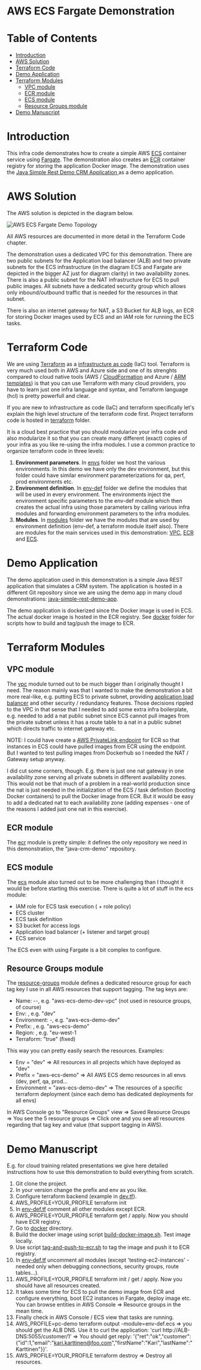 # AWS ECS Fargate Demonstration  <!-- omit in toc -->


# Table of Contents  <!-- omit in toc -->
- [Introduction](#introduction)
- [AWS Solution](#aws-solution)
- [Terraform Code](#terraform-code)
- [Demo Application](#demo-application)
- [Terraform Modules](#terraform-modules)
  - [VPC module](#vpc-module)
  - [ECR module](#ecr-module)
  - [ECS module](#ecs-module)
  - [Resource Groups module](#resource-groups-module)
- [Demo Manuscript](#demo-manuscript)



# Introduction

This infra code demonstrates how to create a simple AWS [ECS](https://aws.amazon.com/ecs/) container service using [Fargate](https://aws.amazon.com/fargate/). The demonstration also creates an [ECR](https://aws.amazon.com/ecr/) container registry for storing the application Docker image. The demonstration uses the [Java Simple Rest Demo CRM Application ](https://github.com/tieto-pc/java-simple-rest-demo-app) as a demo application.

# AWS Solution

The AWS solution is depicted in the diagram below.

![AWS ECS Fargate Demo Topology](docs/aws-ecs-fargate-demo-diagram.png?raw=true "AWS ECS Fargate Demo Topology")

All AWS resources are documented in more detail in the Terraform Code chapter.

The demonstration uses a dedicated VPC for this demonstration. There are two public subnets for the Application load balancer (ALB) and two private subnets for the ECS infrastructure (in the diagram ECS and Fargate are depicted in the bigger AZ just for diagram clarity) in two availability zones. There is also a public subnet for the NAT infrastructure for ECS to pull public images. All subnets have a dedicated security group which allows only inbound/outbound traffic that is needed for the resources in that subnet. 

There is also an internet gateway for NAT, a S3 Bucket for ALB logs, an ECR for storing Docker images used by ECS and an IAM role for running the ECS tasks.



# Terraform Code

We are using [Terraform](https://www.terraform.io/) as a [infrastructure as code](https://en.wikipedia.org/wiki/Infrastructure_as_code) (IaC) tool. Terraform is very much used both in AWS and Azure side and one of its strenghts compared to cloud native tools (AWS / [CloudFormation](https://aws.amazon.com/cloudformation) and Azure / [ARM templates](https://docs.microsoft.com/en-us/azure/azure-resource-manager/resource-group-authoring-templates)) is that you can use Terraform with many cloud providers, you have to learn just one infra language and syntax, and Terraform language (hcl) is pretty powerfull and clear.

If you are new to infrastructure as code (IaC) and terraform specifically let's explain the high level structure of the terraform code first. Project terraform code is hosted in [terraform](https://github.com/tieto-pc/aws-small-demos/tree/master/aws-ecs-simple/terraform) folder.

It is a cloud best practice that you should modularize your infra code and also modularize it so that you can create many different (exact) copies of your infra as you like re-using the infra modules. I use a common practice to organize terraform code in three levels:

1. **Environment parameters**. In [envs](https://github.com/tieto-pc/aws-small-demos/tree/master/aws-ecs-simple/terraform/envs) folder we host the various environments. In this demo we have only the dev environment, but this folder could have similar environment parameterizations for qa, perf, prod environments etc. 
2. **Environment definition**. In [env-def](https://github.com/tieto-pc/aws-small-demos/tree/master/aws-ecs-simple/terraform/modules/env-def) folder we define the modules that will be used in every environment. The environments inject the environment specific parameters to the env-def module which then creates the actual infra using those parameters by calling various infra modules and forwarding environment parameters to the infra modules.
3. **Modules**. In [modules](https://github.com/tieto-pc/aws-small-demos/tree/master/aws-ecs-simple/terraform/modules) folder we have the modules that are used by environment definition (env-def, a terraform module itself also). There are modules for the main services used in this demonstration: [VPC](https://aws.amazon.com/vpc/), [ECR](https://aws.amazon.com/ecr/) and [ECS](https://aws.amazon.com/ecs/).


# Demo Application

The demo application used in this demonstration is a simple Java REST application that simulates a CRM system. The application is hosted in a different Git repository since we are using the demo app in many cloud demonstrations: [java-simple-rest-demo-app](https://github.com/tieto-pc/java-simple-rest-demo-app). 

The demo application is dockerized since the Docker image is used in ECS. The actual docker image is hosted in the ECR registry. See [docker](https://github.com/tieto-pc/aws-small-demos/tree/master/aws-ecs-simple/docker) folder for scripts how to build and tag/push the image to ECR.


# Terraform Modules

## VPC module

The [vpc](terraform/modules/vpc) module turned out to be much bigger than I originally thought I need. The reason mainly was that I wanted to make the demonstration a bit more real-like, e.g. putting ECS to private subnet, providing [application load balancer](https://docs.aws.amazon.com/elasticloadbalancing/latest/application/introduction.html) and other security / redundancy features. Those decisions rippled to the VPC in that sense that I needed to add some extra infra boilerplate, e.g. needed to add a nat public subnet since ECS cannot pull images from the private subnet unless it has a route table to a nat in a public subnet which directs traffic to internet gateway etc.

NOTE: I could have create a [AWS PrivateLink endpoint](https://docs.aws.amazon.com/AmazonECS/latest/developerguide/vpc-endpoints.html) for ECR so that instances in ECS could have pulled images from ECR using the endpoint. But I wanted to test pulling images from Dockerhub so I needed the NAT / Gateway setup anyway.

I did cut some corners, though. E.g. there is just one nat gateway in one availability zone serving all private subnets in different availability zones. This would not be that much of a problem in a real-world production since the nat is just needed in the initialization of the ECS / task definition (booting Docker containers) to pull the Docker image from ECR. But it would be easy to add a dedicated nat to each availability zone (adding expenses - one of the reasons I added just one nat in this exercise).


## ECR module

The [ecr](terraform/modules/ecr) module is pretty simple: it defines the only repository we need in this demonstration, the "java-crm-demo" repository.


## ECS module

The [ecs](terraform/modules/ecs) module also turned out to be more challenging than I thought it would be before starting this exercise. There is quite a lot of stuff in the ecs module:

- IAM role for ECS task execution ( + role policy)
- ECS cluster
- ECS task definition
- S3 bucket for access logs
- Application load balancer (+ listener and target group)
- ECS service

The ECS even with using Fargate is a bit complex to configure.


## Resource Groups module

The [resource-groups](terraform/modules/resource-groups) module defines a dedicated resource group for each tag key I use in all AWS resources that support tagging. The tag keys are:

- Name: <prefix>-<env>-<name-of-the-resource>, e.g. "aws-ecs-demo-dev-vpc" (not used in resource groups, of course)
- Env: <env>, e.g. "dev"
- Environment: <prefix>-<env>, e.g. "aws-ecs-demo-dev"
- Prefix: <prefix>, e.g. "aws-ecs-demo"
- Region: <region>, e.g. "eu-west-1
- Terraform: "true" (fixed)

This way you can pretty easily search the resources. Examples:

- Env = "dev" => All resources in all projects which have deployed as "dev"
- Prefix = "aws-ecs-demo" => All AWS ECS demo resources in all envs (dev, perf, qa, prod...
- Environment = "aws-ecs-demo-dev" => The resources of a specific terraform deployment (since each demo has dedicated deployments for all envs)

In AWS Console go to "Resource Groups" view => Saved Resource Groups => You see the 5 resource groups => Click one and you see all resources regarding that tag key and value (that support tagging in AWS).


# Demo Manuscript

E.g. for cloud training related presentations we give here detailed instructions how to use this demonstration to build everything from scratch.

1. Git clone the project.
2. In your version change the prefix and env as you like.
3. Configure terraform backend (example in [dev.tf](terraform/envs/dev/dev.tf)).
4. AWS_PROFILE=YOUR_PROFILE terraform init
5. In [env-def.tf](terraform/modules/env-def) comment all other modules except ECR.
6. AWS_PROFILE=YOUR_PROFILE terraform get / apply. Now you should have ECR registry.
7. Go to [docker](docker) directory.
8. Build the docker image using script [build-docker-image.sh](docker/build-docker-image.sh). Test image locally.
9. Use script [tag-and-push-to-ecr.sh](docker/tag-and-push-to-ecr.sh) to tag the image and push it to ECR registry.
10. In [env-def.tf](terraform/modules/env-def) uncomment all modules (except 'testing-ec2-instances' - needed only when debugging connections, security groups, route tables...).
11. AWS_PROFILE=YOUR_PROFILE terraform init / get / apply. Now you should have all resources created.
12. It takes some time for ECS to pull the demo image from ECR and configure everything, boot EC2 instances in Fargate, deploy image etc. You can browse entities in AWS Console => Resource groups in the mean time.
13. Finally check in AWS Console / ECS view that tasks are running.
14. AWS_PROFILE=pc-demo terraform output -module=env-def.ecs  => you should get the ALB DNS. Use it to curl the application: 'curl http://ALB-DNS:5055/customer/1' => You should get reply: '{"ret":"ok","customer":{"id":1,"email":"kari.karttinen@foo.com","firstName":"Kari","lastName":"Karttinen"}}'.
15. AWS_PROFILE=YOUR_PROFILE terraform destroy => Destroy all resources.


